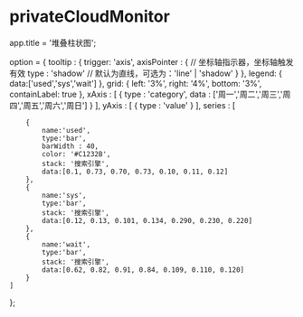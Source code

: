 # privateCloudMonitor
app.title = '堆叠柱状图';

option = {
    tooltip : {
        trigger: 'axis',
        axisPointer : {            // 坐标轴指示器，坐标轴触发有效
            type : 'shadow'        // 默认为直线，可选为：'line' | 'shadow'
        }
    },
    legend: {
        data:['used','sys','wait']
    },
    grid: {
        left: '3%',
        right: '4%',
        bottom: '3%',
        containLabel: true
    },
    xAxis : [
        {
            type : 'category',
            data : ['周一','周二','周三','周四','周五','周六','周日']
        }
    ],
    yAxis : [
        {
            type : 'value'
        }
    ],
    series : [
  
        {
            name:'used',
            type:'bar',
            barWidth : 40,
            color: '#C1232B',
            stack: '搜索引擎',
            data:[0.1, 0.73, 0.70, 0.73, 0.10, 0.11, 0.12]
        },
        {
            name:'sys',
            type:'bar',
            stack: '搜索引擎',
            data:[0.12, 0.13, 0.101, 0.134, 0.290, 0.230, 0.220]
        },
        {
            name:'wait',
            type:'bar',
            stack: '搜索引擎',
            data:[0.62, 0.82, 0.91, 0.84, 0.109, 0.110, 0.120]
        }
    ]
};
